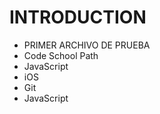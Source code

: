 INTRODUCTION
================
* PRIMER ARCHIVO DE PRUEBA
* Code School Path
* JavaScript 
* iOS
* Git
* JavaScript
